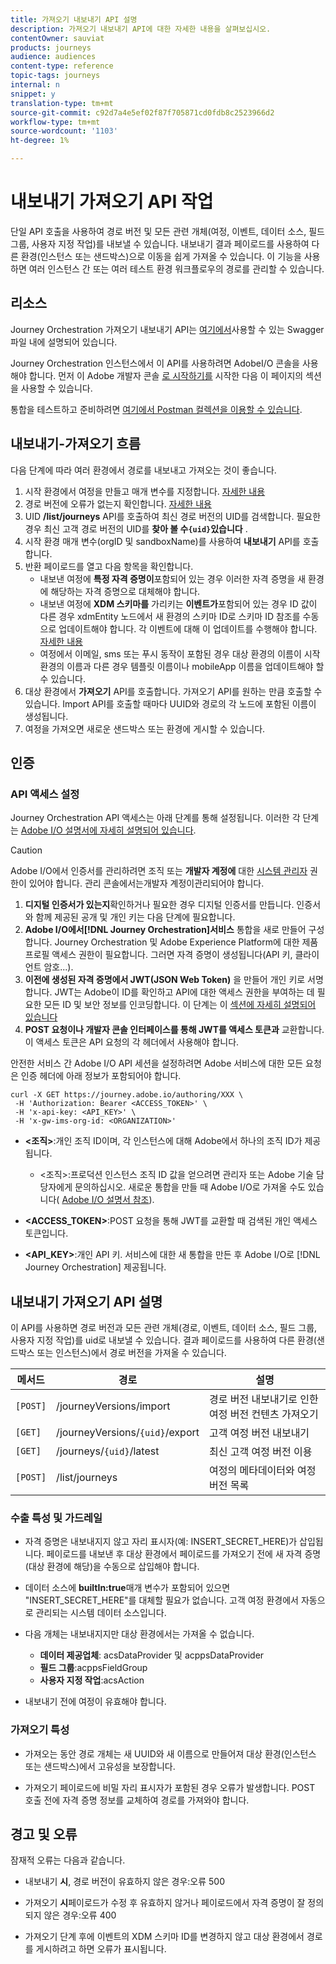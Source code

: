 ```yaml
---
title: 가져오기 내보내기 API 설명
description: 가져오기 내보내기 API에 대한 자세한 내용을 살펴보십시오.
contentOwner: sauviat
products: journeys
audience: audiences
content-type: reference
topic-tags: journeys
internal: n
snippet: y
translation-type: tm+mt
source-git-commit: c92d7a4e5ef02f87f705871cd0fdb8c2523966d2
workflow-type: tm+mt
source-wordcount: '1103'
ht-degree: 1%

---
```



# 내보내기 가져오기 API 작업

단일 API 호출을 사용하여 경로 버전 및 모든 관련 개체(여정, 이벤트, 데이터 소스, 필드 그룹, 사용자 지정 작업)를 내보낼 수 있습니다. 내보내기 결과 페이로드를 사용하여 다른 환경(인스턴스 또는 샌드박스)으로 이동을 쉽게 가져올 수 있습니다.
이 기능을 사용하면 여러 인스턴스 간 또는 여러 테스트 환경 워크플로우의 경로를 관리할 수 있습니다.


## 리소스

Journey Orchestration 가져오기 내보내기 API는 [여기에서](https://adobedocs.github.io/JourneyAPI/docs/)사용할 수 있는 Swagger 파일 내에 설명되어 있습니다.

Journey Orchestration 인스턴스에서 이 API를 사용하려면 AdobeI/O 콘솔을 사용해야 합니다. 먼저 이 Adobe 개발자 콘솔 [로 시작하기를](https://www.adobe.io/apis/experienceplatform/console/docs.html#!AdobeDocs/adobeio-console/master/getting-started.md) 시작한 다음 이 페이지의 섹션을 사용할 수 있습니다.

통합을 테스트하고 준비하려면 [여기에서 Postman 컬렉션을 이용할 수 있습니다](https://raw.githubusercontent.com/AdobeDocs/JourneyAPI/master/postman-collections/Journey-Orchestration_Export-import-API_postman-collection.json).


## 내보내기-가져오기 흐름

다음 단계에 따라 여러 환경에서 경로를 내보내고 가져오는 것이 좋습니다.

1. 시작 환경에서 여정을 만들고 매개 변수를 지정합니다. [자세한 내용](https://docs.adobe.com/content/help/ko-KR/journeys/using/building-journeys/about-journey-building/journey.html)
1. 경로 버전에 오류가 없는지 확인합니다. [자세한 내용](https://docs.adobe.com/content/help/en/journeys/using/building-journeys/testing-the-journey.html)
1. UID **/list/journeys** API를 호출하여 최신 경로 버전의 UID를 검색합니다. 필요한 경우 최신 고객 경로 버전의 UID를 **찾아 볼 수`{uid}`있습니다** .
1. 시작 환경 매개 변수(orgID 및 sandboxName)를 사용하여 **내보내기** API를 호출합니다.
1. 반환 페이로드를 열고 다음 항목을 확인합니다.
   * 내보낸 여정에 **특정 자격 증명이**&#x200B;포함되어 있는 경우 이러한 자격 증명을 새 환경에 해당하는 자격 증명으로 대체해야 합니다.
   * 내보낸 여정에 **XDM 스키마를** 가리키는 **이벤트가**&#x200B;포함되어 있는 경우 ID 값이 다른 경우 xdmEntity 노드에서 새 환경의 스키마 ID로 스키마 ID 참조를 수동으로 업데이트해야 합니다. 각 이벤트에 대해 이 업데이트를 수행해야 합니다. [자세한 내용](https://docs.adobe.com/content/help/en/journeys/using/events-journeys/experience-event-schema.html)
   * 여정에서 이메일, sms 또는 푸시 동작이 포함된 경우 대상 환경의 이름이 시작 환경의 이름과 다른 경우 템플릿 이름이나 mobileApp 이름을 업데이트해야 할 수 있습니다.
1. 대상 환경에서 **가져오기** API를 호출합니다. 가져오기 API를 원하는 만큼 호출할 수 있습니다. Import API를 호출할 때마다 UUID와 경로의 각 노드에 포함된 이름이 생성됩니다.
1. 여정을 가져오면 새로운 샌드박스 또는 환경에 게시할 수 있습니다.


## 인증

### API 액세스 설정

Journey Orchestration API 액세스는 아래 단계를 통해 설정됩니다. 이러한 각 단계는 [Adobe I/O 설명서에 자세히 설명되어 있습니다](https://www.adobe.io/authentication/auth-methods.html#!AdobeDocs/adobeio-auth/master/AuthenticationOverview/ServiceAccountIntegration.md).

>[!CAUTION]
>
>Adobe I/O에서 인증서를 관리하려면 조직 또는 <b>개발자 계정에</b> 대한 [시스템 관리자](https://helpx.adobe.com/enterprise/using/manage-developers.html) 권한이 있어야 합니다. 관리 콘솔에서는개발자 계정이관리되어야 합니다.

1. **디지털 인증서가 있는지**&#x200B;확인하거나 필요한 경우 디지털 인증서를 만듭니다. 인증서와 함께 제공된 공개 및 개인 키는 다음 단계에 필요합니다.
1. **Adobe I/O에서[!DNL Journey Orchestration]서비스** 통합을 새로 만들어 구성합니다. Journey Orchestration 및 Adobe Experience Platform에 대한 제품 프로필 액세스 권한이 필요합니다. 그러면 자격 증명이 생성됩니다(API 키, 클라이언트 암호...).
1. **이전에 생성된 자격 증명에서 JWT(JSON Web Token)** 을 만들어 개인 키로 서명합니다. JWT는 Adobe이 ID를 확인하고 API에 대한 액세스 권한을 부여하는 데 필요한 모든 ID 및 보안 정보를 인코딩합니다. 이 단계는 이 [섹션에 자세히 설명되어 있습니다](https://www.adobe.io/authentication/auth-methods.html#!AdobeDocs/adobeio-auth/master/JWT/JWT.md)
1. **POST 요청이나 개발자 콘솔 인터페이스를 통해 JWT를 액세스 토큰과** 교환합니다. 이 액세스 토큰은 API 요청의 각 헤더에서 사용해야 합니다.

안전한 서비스 간 Adobe I/O API 세션을 설정하려면 Adobe 서비스에 대한 모든 요청은 인증 헤더에 아래 정보가 포함되어야 합니다.

```
curl -X GET https://journey.adobe.io/authoring/XXX \
 -H 'Authorization: Bearer <ACCESS_TOKEN>' \
 -H 'x-api-key: <API_KEY>' \
 -H 'x-gw-ims-org-id: <ORGANIZATION>'
```

* **&lt;조직>**:개인 조직 ID이며, 각 인스턴스에 대해 Adobe에서 하나의 조직 ID가 제공됩니다.

   * &lt;조직>:프로덕션 인스턴스
   조직 ID 값을 얻으려면 관리자 또는 Adobe 기술 담당자에게 문의하십시오. 새로운 통합을 만들 때 Adobe I/O로 가져올 수도 있습니다( [Adobe I/O 설명서 참조](https://www.adobe.io/authentication.html)).

* **&lt;ACCESS_TOKEN>**:POST 요청을 통해 JWT를 교환할 때 검색된 개인 액세스 토큰입니다.

* **&lt;API_KEY>**:개인 API 키. 서비스에 대한 새 통합을 만든 후 Adobe I/O로 [!DNL Journey Orchestration] 제공됩니다.



## 내보내기 가져오기 API 설명

이 API를 사용하면 경로 버전과 모든 관련 개체(경로, 이벤트, 데이터 소스, 필드 그룹, 사용자 지정 작업)를 uid로 내보낼 수 있습니다.
결과 페이로드를 사용하여 다른 환경(샌드박스 또는 인스턴스)에서 경로 버전을 가져올 수 있습니다.

| 메서드 | 경로 | 설명 |
|---|---|---|
| `[POST]` | /journeyVersions/import | 경로 버전 내보내기로 인한 여정 버전 컨텐츠 가져오기 |
| `[GET]` | /journeyVersions/`{uid}`/export | 고객 여정 버전 내보내기 |
| `[GET]` | /journeys/`{uid}`/latest | 최신 고객 여정 버전 이용 |
| `[POST]` | /list/journeys | 여정의 메타데이터와 여정 버전 목록 |


### 수출 특성 및 가드레일

* 자격 증명은 내보내지지 않고 자리 표시자(예: INSERT_SECRET_HERE)가 삽입됩니다.
페이로드를 내보낸 후 대상 환경에서 페이로드를 가져오기 전에 새 자격 증명(대상 환경에 해당)을 수동으로 삽입해야 합니다.

* 데이터 소스에 **builtIn:true**&#x200B;매개 변수가 포함되어 있으면 &quot;INSERT_SECRET_HERE&quot;를 대체할 필요가 없습니다. 고객 여정 환경에서 자동으로 관리되는 시스템 데이터 소스입니다.

* 다음 개체는 내보내지지만 대상 환경에서는 가져올 수 없습니다.
   * **데이터 제공업체**: acsDataProvider 및 acppsDataProvider
   * **필드 그룹**:acppsFieldGroup
   * **사용자 지정 작업**:acsAction

* 내보내기 전에 여정이 유효해야 합니다.

### 가져오기 특성

* 가져오는 동안 경로 개체는 새 UUID와 새 이름으로 만들어져 대상 환경(인스턴스 또는 샌드박스)에서 고유성을 보장합니다.

* 가져오기 페이로드에 비밀 자리 표시자가 포함된 경우 오류가 발생합니다. POST 호출 전에 자격 증명 정보를 교체하여 경로를 가져와야 합니다.

## 경고 및 오류

잠재적 오류는 다음과 같습니다.

* 내보내기 **시**, 경로 버전이 유효하지 않은 경우:오류 500

* 가져오기 **시**&#x200B;페이로드가 수정 후 유효하지 않거나 페이로드에서 자격 증명이 잘 정의되지 않은 경우:오류 400

* 가져오기 단계 후에 이벤트의 XDM 스키마 ID를 변경하지 않고 대상 환경에서 경로를 게시하려고 하면 오류가 표시됩니다.

